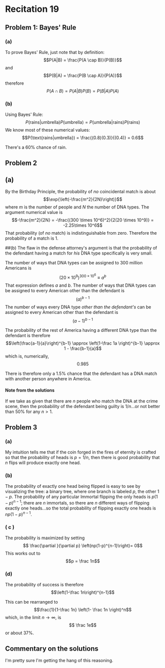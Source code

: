 # Recitation 19
## Problem 1: Bayes' Rule
### (a)

To prove Bayes' Rule, just note that by definition:
$$P(A|B) = \frac{P(A \cap B)}{P(B)}$$
and
$$P(B|A) = \frac{P(B \cap A)}{P(A)}$$
therefore
$$P(A \cap B) = P(A|B)P(B) = P(B|A) P(A)$$

### (b)
Using Bayes' Rule:
$$P(\text{rains|umbrella}) P(\text{umbrella}) = P(\text{umbrella|rains})P(\text{rains})$$
We know most of these numerical values:
$$P(\text{rains|umbrella}) = \frac{(0.8)(0.3)}{(0.4)} = 0.6$$

There's a 60% chance of rain.

## Problem 2
## (a)
By the Birthday Principle, the probability of *no* coincidental match is about
$$\exp{\left(-\frac{m^2}{2N}\right)}$$
where $m$ is the number of people and $N$ the number of DNA types. The argument numerical value is
$$-\frac{m^2}{2N} = -\frac{(300 \times 10^6)^2}{2(20 \times 10^9)} = -2.25\times 10^6$$
That probability (of *no* match) is indistinguishable from zero. Therefore the probability of a match is 1.

##(b)
The flaw in the defense attorney's argument is that the probability of the defendant having a match for *his* DNA type specifically is very small.

The number of ways that DNA types can be assigned to 300 million Americans is
$$(20 \times 10^9)^{300 \times 10^6} \equiv a^b$$
That expression defines $a$ and $b$. The number of ways that DNA types can be assigned to every American other than the defendant is
$$(a)^{b-1}$$
The number of ways every DNA type *other than the defendant's* can be assigned to every American other than the defendant is
$$(a-1)^{b-1}$$

The probability of the rest of America having a different DNA type than the defendant is therefore
$$\left(\frac{a-1}{a}\right)^{b-1} \approx \left(1-\frac 1a \right)^{b-1} \approx 1 - \frac{b-1}{a}$$
which is, numerically,
$$0.985$$

There is therefore only a 1.5% chance that the defendant has a DNA match with another person anywhere in America.

#### Note from the solutions
If we take as given that there are $n$ people who match the DNA at the crime scene, then the probability of the defendant being guilty is $1/n$...or not better than 50% for any $n > 1$.

## Problem 3
### (a)
My intuition tells me that if the coin forged in the fires of eternity is crafted so that the probability of heads is $p = 1/n$, then there is good probability that $n$ flips will produce exactly one head.

### (b)
The probability of exactly one head being flipped is easy to see by visualizing the tree: a binary tree, where one branch is labeled $p$, the other $1-p$. The probability of any particular Immortal flipping the only heads is $p(1-p)^{n-1}$; there are $n$ immortals, so there are $n$ different ways of flipping exactly one heads...so the total probability of flipping exactly one heads is $np(1-p)^{n-1}$.

### ( c )
The probability is maximized by setting
$$ \frac{\partial }{\partial p} \left(np(1-p)^{n-1}\right)= 0$$
This works out to
$$p = \frac 1n$$

### (d)
The probability of success is therefore
$$\left(1-\frac 1n\right)^{n-1}$$

This can be rearranged to
$$\frac{1}{1-\frac 1n} \left(1- \frac 1n \right)^n$$
which, in the limit $n \rightarrow \infty$, is
$$ \frac 1e$$
or about 37%.

## Commentary on the solutions
I'm pretty sure I'm getting the hang of this reasoning.

